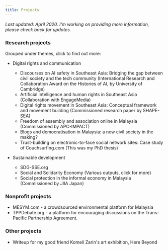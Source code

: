 ```yaml
---
title: Projects
---
```


*Last updated: April 2020. I'm working on providing more information, please check back for updates.* 

### Research projects
Grouped under themes, click to find out more: 
- Digital rights and communication
  - Discourses on AI safety in Southeast Asia: Bridging the gap between civil society and the tech community (International Research and Collaboration Award on the Histories of AI, by University of Cambridge)
  - Artificial intelligence and human rights in Southeast Asia (Collaboration with EngageMedia) 
  - Digital rights movement in Southeast Asia: Conceptual framework and movement building (Commissioned research paper by SHAPE-SEA)
  - Freedom of assembly and association online in Malaysia (Commissioned by APC-IMPACT)
  - Blogs and democratisation in Malaysia: a new civil society in the making?
  - Trust-building on electronic-to-face social network sites: Case study of Couchsurfing.com (This was my PhD thesis)

- Sustainable development
  - SDG-SSE.org 
  - Social and Solidarity Economy (Various outputs, click for more)
  - Social protection in the informal economy in Malaysia (Commissioned by JIIA Japan)

### Nonprofit projects
- MESYM.com - a crowdsourced environmental platform for Malaysia 
- TPPDebate.org - a platform for encouraging discussions on the Trans-Pacific Partnership Agreement. 

### Other projects
- Writeup for my good friend Komeil Zarin's art exhibition, Here Beyond